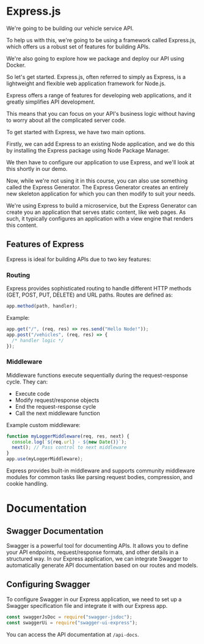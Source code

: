 # Express.js

We're going to be building our vehicle service API.

To help us with this, we're going to be using a framework called Express.js, which offers us a robust set of features for building APIs.

We're also going to explore how we package and deploy our API using Docker.

So let's get started. Express.js, often referred to simply as Express, is a lightweight and flexible web application framework for Node.js.

Express offers a range of features for developing web applications, and it greatly simplifies API development.

This means that you can focus on your API's business logic without having to worry about all the complicated server code.

To get started with Express, we have two main options.

Firstly, we can add Express to an existing Node application, and we do this by installing the Express package using Node Package Manager.

We then have to configure our application to use Express, and we'll look at this shortly in our demo.

Now, while we're not using it in this course, you can also use something called the Express Generator. The Express Generator creates an entirely new skeleton application for which you can then modify to suit your needs.

We're using Express to build a microservice, but the Express Generator can create you an application that serves static content, like web pages. As such, it typically configures an application with a view engine that renders this content.

## Features of Express

Express is ideal for building APIs due to two key features:

### Routing

Express provides sophisticated routing to handle different HTTP methods (GET, POST, PUT, DELETE) and URL paths. Routes are defined as:

```javascript
app.method(path, handler);
```

Example:

```javascript
app.get("/", (req, res) => res.send("Hello Node!"));
app.post("/vehicles", (req, res) => {
  /* handler logic */
});
```

### Middleware

Middleware functions execute sequentially during the request-response cycle. They can:

- Execute code
- Modify request/response objects
- End the request-response cycle
- Call the next middleware function

Example custom middleware:

```javascript
function myLoggerMiddleware(req, res, next) {
  console.log(`${req.url} - ${new Date()}`);
  next(); // Pass control to next middleware
}
app.use(myLoggerMiddleware);
```

Express provides built-in middleware and supports community middleware modules for common tasks like parsing request bodies, compression, and cookie handling.

# Documentation

## Swagger Documentation

Swagger is a powerful tool for documenting APIs. It allows you to define your API endpoints, request/response formats, and other details in a structured way.
In our Express application, we can integrate Swagger to automatically generate API documentation based on our routes and models.

## Configuring Swagger

To configure Swagger in our Express application, we need to set up a Swagger specification file and integrate it with our Express app.

```javascript
const swaggerJsDoc = require("swagger-jsdoc");
const swaggerUi = require("swagger-ui-express");
```

You can access the API documentation at `/api-docs`.
